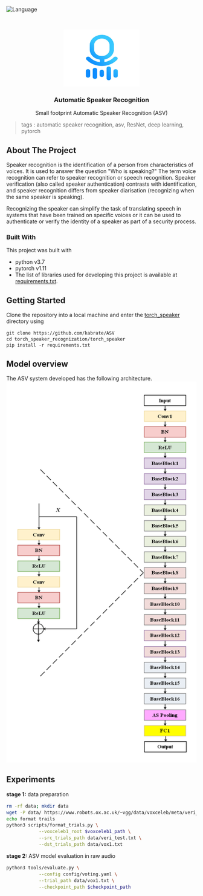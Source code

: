  ![Language](https://img.shields.io/badge/language-python--3.7-blue)

<!-- PROJECT LOGO -->
<br />

<p align="center">
  <a href="https://github.com/kabrate/ASV">
    <img src="logo.jpg" alt="Logo" width="200" height="150">
  </a>
  <h3 align="center">Automatic Speaker Recognition</h3>
  <p align="center">
    Small footprint Automatic Speaker Recognition (ASV)
  </p>

</p>

> tags : automatic speaker recognition, asv, ResNet, deep learning, pytorch

## About The Project

Speaker recognition is the identification of a person from characteristics of voices. It is used to answer the question "Who is speaking?" The term voice recognition can refer to speaker recognition or speech recognition. Speaker verification (also called speaker authentication) contrasts with identification, and speaker recognition differs from speaker diarisation (recognizing when the same speaker is speaking).

Recognizing the speaker can simplify the task of translating speech in systems that have been trained on specific voices or it can be used to authenticate or verify the identity of a speaker as part of a security process. 


### Built With
This project was built with 

* python v3.7
* pytorch v1.11
* The list of libraries used for developing this project is available at [requirements.txt](torch_speaker/requirements.txt).

## Getting Started

Clone the repository into a local machine and enter the [torch_speaker](torch_speaker) directory using

```shell
git clone https://github.com/kabrate/ASV
cd torch_speaker_recognization/torch_speaker
pip install -r requirements.txt
```

## Model overview
The ASV system developed has the following architecture.
![ASV](resnet.png)

## Experiments

**stage 1:** data preparation

```bash
rm -rf data; mkdir data
wget -P data/ https://www.robots.ox.ac.uk/~vgg/data/voxceleb/meta/veri_test.txt
echo format trails
python3 scripts/format_trials.py \
			--voxceleb1_root $voxceleb1_path \
			--src_trials_path data/veri_test.txt \
			--dst_trials_path data/vox1.txt
```

**stage 2:** ASV model evaluation in raw audio

```bash
python3 tools/evaluate.py \
			--config config/voting.yaml \
			--trial_path data/vox1.txt \
			--checkpoint_path $checkpoint_path
```





